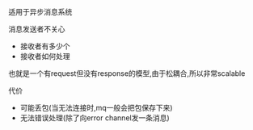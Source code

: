 适用于异步消息系统

消息发送者不关心
- 接收者有多少个
- 接收者如何处理

也就是一个有request但没有response的模型,由于松耦合,所以非常scalable

代价
- 可能丢包(当无法连接时,mq一般会把包保存下来)
- 无法错误处理(除了向error channel发一条消息)